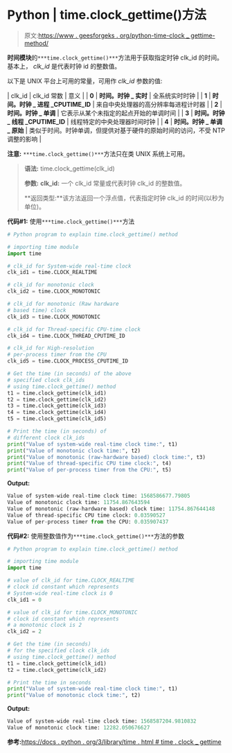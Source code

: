 # Python | time.clock_gettime()方法

> 原文:[https://www . geesforgeks . org/python-time-clock _ gettime-method/](https://www.geeksforgeeks.org/python-time-clock_gettime-method/)

**时间模块**的`***time.clock_gettime()***`方法用于获取指定时钟 clk_id 的时间。基本上， *clk_id* 是代表时钟 id 的整数值。

以下是 UNIX 平台上可用的常量，可用作 *clk_id* 参数的值:

| clk_id | clk_id 常数 | 意义 |
| **0** | **时间。时钟 _ 实时** | 全系统实时时钟 |
| **1** | **时间。时钟 _ 进程 _CPUTIME_ID** | 来自中央处理器的高分辨率每进程计时器 |
| **2** | **时间。时钟 _ 单调** | 它表示从某个未指定的起点开始的单调时间 |
| **3** | **时间。时钟 _ 线程 _CPUTIME_ID** | 线程特定的中央处理器时间时钟 |
| **4** | **时间。时钟 _ 单调 _ 原始** | 类似于时间。时钟单调，但提供对基于硬件的原始时间的访问，不受 NTP 调整的影响 |

**注意:** `***time.clock_gettime()***`方法只在类 UNIX 系统上可用。

> **语法:** time.clock_gettime(clk_id)
> 
> **参数:**
> **clk_id:** 一个 clk_id 常量或代表时钟 clk_id 的整数值。
> 
> **返回类型:**该方法返回一个浮点值，代表指定时钟 clk_id 的时间(以秒为单位)。

**代码#1:** 使用`***time.clock_gettime()***`方法

```py
# Python program to explain time.clock_gettime() method

# importing time module
import time

# clk_id for System-wide real-time clock
clk_id1 = time.CLOCK_REALTIME

# clk_id for monotonic clock
clk_id2 = time.CLOCK_MONOTONIC

# clk_id for monotonic (Raw hardware
# based time) clock
clk_id3 = time.CLOCK_MONOTONIC

# clk_id for Thread-specific CPU-time clock
clk_id4 = time.CLOCK_THREAD_CPUTIME_ID

# clk_id for High-resolution
# per-process timer from the CPU
clk_id5 = time.CLOCK_PROCESS_CPUTIME_ID

# Get the time (in seconds) of the above 
# specified clock clk_ids
# using time.clock_gettime() method
t1 = time.clock_gettime(clk_id1)
t2 = time.clock_gettime(clk_id2)
t3 = time.clock_gettime(clk_id3)
t4 = time.clock_gettime(clk_id4)
t5 = time.clock_gettime(clk_id5)

# Print the time (in seconds) of 
# different clock clk_ids
print("Value of system-wide real-time clock time:", t1)
print("Value of monotonic clock time:", t2)
print("Value of monotonic (raw-hardware based) clock time:", t3)
print("Value of thread-specific CPU time clock:", t4)
print("Value of per-process timer from the CPU:", t5)  

```

**Output:**

```py
Value of system-wide real-time clock time: 1568586677.79805
Value of monotonic clock time: 11754.867643594
Value of monotonic (raw-hardware based) clock time: 11754.867644148
Value of thread-specific CPU time clock: 0.03590527
Value of per-process timer from the CPU: 0.035907437

```

**代码#2:** 使用整数值作为`***time.clock_gettime()***`方法的参数

```py
# Python program to explain time.clock_gettime() method

# importing time module
import time

# value of clk_id for time.CLOCK_REALTIME
# clock id constant which represents
# System-wide real-time clock is 0
clk_id1 = 0

# value of clk_id for time.CLOCK_MONOTONIC
# clock id constant which represents
# a monotonic clock is 2
clk_id2 = 2

# Get the time (in seconds)
# for the specified clock clk_ids
# using time.clock_gettime() method
t1 = time.clock_gettime(clk_id1)
t2 = time.clock_gettime(clk_id2)

# Print the time in seconds
print("Value of system-wide real-time clock time:", t1)
print("Value of monotonic clock time:", t2)
```

**Output:**

```py
Value of system-wide real-time clock time: 1568587204.9810832
Value of monotonic clock time: 12282.050676627

```

**参考:**[https://docs . python . org/3/library/time . html # time . clock _ gettime](https://docs.python.org/3/library/time.html#time.clock_gettime)